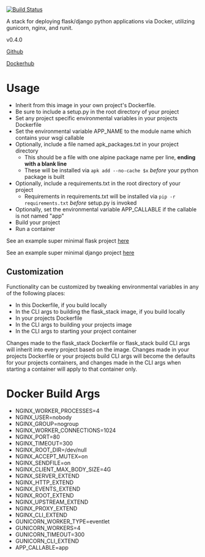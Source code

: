 [![Build Status](https://travis-ci.org/bnbalsamo/docker-flask_stack.svg?branch=master)](https://travis-ci.org/bnbalsamo/docker-flask_stack)

A stack for deploying flask/django python applications via Docker, utilizing gunicorn, nginx, and runit.

v0.4.0

[Github](https://github.com/bnbalsamo/docker-flask_stack)

[Dockerhub](https://hub.docker.com/r/bnbalsamo/flask_stack/)

# Usage

- Inherit from this image in your own project's Dockerfile.
- Be sure to include a setup.py in the root directory of your project
- Set any project specific environmental variables in your projects Dockerfile
- Set the environmental variable APP_NAME to the module name which contains your wsgi callable
- Optionally, include a file named apk_packages.txt in your project directory
    - This should be a file with one alpine package name per line, **ending with a blank line**
    - These will be installed via ```apk add --no-cache $x``` _before_ your python package is built
- Optionally, include a requirements.txt in the root directory of your project
    - Requirements in requirements.txt will be installed via ```pip -r requirements.txt``` _before_ setup.py is invoked
- Optionally, set the environmental variable APP_CALLABLE if the callable is not named "app"
- Build your project
- Run a container

See an example super minimal flask project [here](https://github.com/bnbalsamo/flask_stack_minimal_demo)

See an example super minimal django project [here](https://github.com/bnbalsamo/flask_stack_minimal_django_demo)

## Customization

Functionality can be customized by tweaking environmental variables in any of the following places:

- In this Dockerfile, if you build locally
- In the CLI args to building the flask_stack image, if you build locally
- In your projects Dockerfile
- In the CLI args to building your projects image
- In the CLI args to starting your project container

Changes made to the flask_stack Dockerfile or flask_stack build CLI args will inherit into every project based on the image. Changes made in your projects Dockerfile or your projects build CLI args will become the defaults for your projects containers, and changes made in the CLI args when starting a container will apply to that container only.

# Docker Build Args

- NGINX_WORKER_PROCESSES=4
- NGINX_USER=nobody
- NGINX_GROUP=nogroup
- NGINX_WORKER_CONNECTIONS=1024
- NGINX_PORT=80
- NGINX_TIMEOUT=300
- NGINX_ROOT_DIR=/dev/null
- NGINX_ACCEPT_MUTEX=on
- NGINX_SENDFILE=on
- NGINX_CLIENT_MAX_BODY_SIZE=4G
- NGINX_SERVER_EXTEND
- NGINX_HTTP_EXTEND
- NGINX_EVENTS_EXTEND
- NGINX_ROOT_EXTEND
- NGINX_UPSTREAM_EXTEND
- NGINX_PROXY_EXTEND
- NGINX_CLI_EXTEND
- GUNICORN_WORKER_TYPE=eventlet
- GUNICORN_WORKERS=4
- GUNICORN_TIMEOUT=300
- GUNICORN_CLI_EXTEND
- APP_CALLABLE=app
